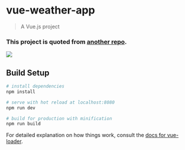 # vue-weather-app

> A Vue.js project

### This project is quoted from [another repo](https://github.com/ercanosmanoglu/vue-weather-app).

<!-- ![](https://i.imgur.com/iUoNjpw.gif) -->

![](https://user-images.githubusercontent.com/57585087/98940945-dc38ca80-24fc-11eb-93bf-f38791269e5f.gif)

## Build Setup

```bash
# install dependencies
npm install

# serve with hot reload at localhost:8080
npm run dev

# build for production with minification
npm run build
```

For detailed explanation on how things work, consult the [docs for vue-loader](http://vuejs.github.io/vue-loader).
